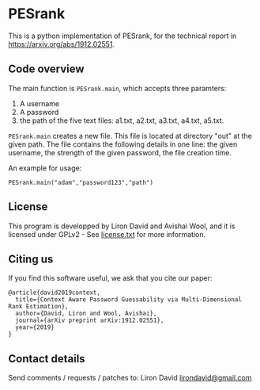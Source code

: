 # PESrank

This is a python implementation of PESrank, for the technical report
in https://arxiv.org/abs/1912.02551.

## Code overview
The main function is `PESrank.main`, which accepts three paramters:

1. A username  
2. A password   
3. the path of the five text files: a1.txt, a2.txt, a3.txt, a4.txt, a5.txt. 

`PESrank.main` creates a new file. This file is located at directory "out" at the given path. 
The file contains the following details in one line:
the given username, the strength of the given password, the file creation time.
   
An example for usage:
```
PESrank.main("adam","password123","path")
```

## License
This program is developped by Liron David and Avishai Wool, and it is licensed
under GPLv2 - See [license.txt](license.txt) for more information.

## Citing us
If you find this software useful, we ask that you cite our paper:

```
@article{david2019context,
  title={Context Aware Password Guessability via Multi-Dimensional Rank Estimation},
  author={David, Liron and Wool, Avishai},
  journal={arXiv preprint arXiv:1912.02551},
  year={2019}
}
```

## Contact details
Send comments / requests / patches to: Liron David <lirondavid@gmail.com>